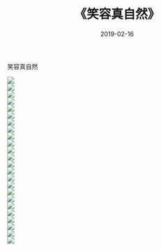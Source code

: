 ﻿---
layout: post
title:  《笑容真自然》
date:   2019-02-16
img: http://img.660000.xyz/Sharelink/性感/2019/笑容真自然/000.jpg
categories: [美女, 清纯, 唯美]
---

笑容真自然

  ![](http://img.660000.xyz/Sharelink/性感/2019/笑容真自然/001.jpg) <br> ![](http://img.660000.xyz/Sharelink/性感/2019/笑容真自然/002.jpg) <br> ![](http://img.660000.xyz/Sharelink/性感/2019/笑容真自然/003.jpg) <br> ![](http://img.660000.xyz/Sharelink/性感/2019/笑容真自然/004.jpg) <br> ![](http://img.660000.xyz/Sharelink/性感/2019/笑容真自然/005.jpg) <br> ![](http://img.660000.xyz/Sharelink/性感/2019/笑容真自然/006.jpg) <br> ![](http://img.660000.xyz/Sharelink/性感/2019/笑容真自然/007.jpg) <br> ![](http://img.660000.xyz/Sharelink/性感/2019/笑容真自然/008.jpg) <br> ![](http://img.660000.xyz/Sharelink/性感/2019/笑容真自然/009.jpg) <br> ![](http://img.660000.xyz/Sharelink/性感/2019/笑容真自然/010.jpg) <br> ![](http://img.660000.xyz/Sharelink/性感/2019/笑容真自然/011.jpg) <br> ![](http://img.660000.xyz/Sharelink/性感/2019/笑容真自然/012.jpg) <br> ![](http://img.660000.xyz/Sharelink/性感/2019/笑容真自然/013.jpg) <br> ![](http://img.660000.xyz/Sharelink/性感/2019/笑容真自然/014.jpg) <br> ![](http://img.660000.xyz/Sharelink/性感/2019/笑容真自然/015.jpg) <br> ![](http://img.660000.xyz/Sharelink/性感/2019/笑容真自然/016.jpg) <br> ![](http://img.660000.xyz/Sharelink/性感/2019/笑容真自然/017.jpg) <br> ![](http://img.660000.xyz/Sharelink/性感/2019/笑容真自然/018.jpg) <br> ![](http://img.660000.xyz/Sharelink/性感/2019/笑容真自然/019.jpg) <br> ![](http://img.660000.xyz/Sharelink/性感/2019/笑容真自然/020.jpg) <br> ![](http://img.660000.xyz/Sharelink/性感/2019/笑容真自然/021.jpg) <br> ![](http://img.660000.xyz/Sharelink/性感/2019/笑容真自然/022.jpg) <br> ![](http://img.660000.xyz/Sharelink/性感/2019/笑容真自然/023.jpg) <br> ![](http://img.660000.xyz/Sharelink/性感/2019/笑容真自然/024.jpg) <br>